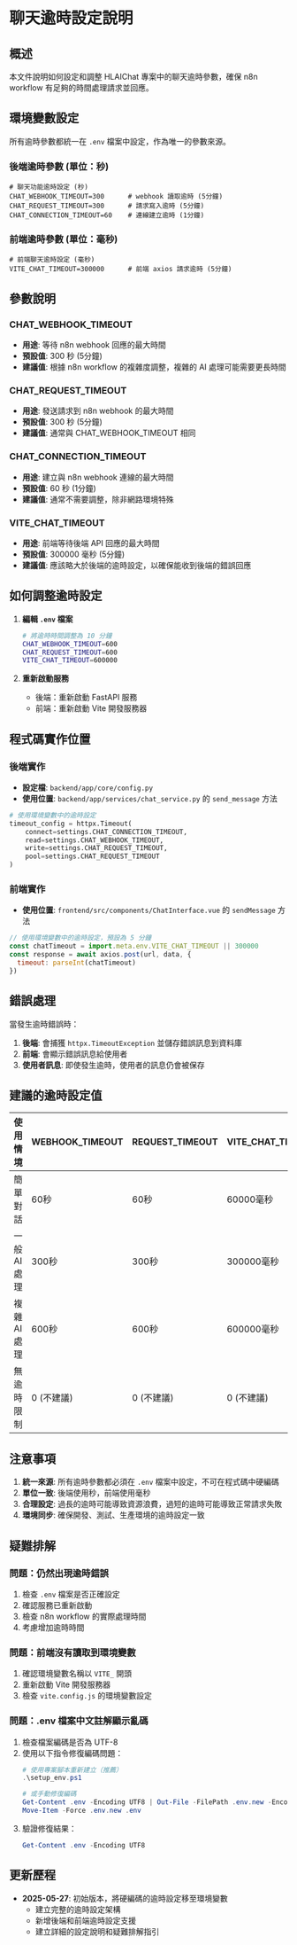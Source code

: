 # 聊天逾時設定說明

## 概述

本文件說明如何設定和調整 HLAIChat 專案中的聊天逾時參數，確保 n8n workflow 有足夠的時間處理請求並回應。

## 環境變數設定

所有逾時參數都統一在 `.env` 檔案中設定，作為唯一的參數來源。

### 後端逾時參數 (單位：秒)

```env
# 聊天功能逾時設定 (秒)
CHAT_WEBHOOK_TIMEOUT=300      # webhook 讀取逾時 (5分鐘)
CHAT_REQUEST_TIMEOUT=300      # 請求寫入逾時 (5分鐘)
CHAT_CONNECTION_TIMEOUT=60    # 連線建立逾時 (1分鐘)
```

### 前端逾時參數 (單位：毫秒)

```env
# 前端聊天逾時設定 (毫秒)
VITE_CHAT_TIMEOUT=300000      # 前端 axios 請求逾時 (5分鐘)
```

## 參數說明

### CHAT_WEBHOOK_TIMEOUT
- **用途**: 等待 n8n webhook 回應的最大時間
- **預設值**: 300 秒 (5分鐘)
- **建議值**: 根據 n8n workflow 的複雜度調整，複雜的 AI 處理可能需要更長時間

### CHAT_REQUEST_TIMEOUT
- **用途**: 發送請求到 n8n webhook 的最大時間
- **預設值**: 300 秒 (5分鐘)
- **建議值**: 通常與 CHAT_WEBHOOK_TIMEOUT 相同

### CHAT_CONNECTION_TIMEOUT
- **用途**: 建立與 n8n webhook 連線的最大時間
- **預設值**: 60 秒 (1分鐘)
- **建議值**: 通常不需要調整，除非網路環境特殊

### VITE_CHAT_TIMEOUT
- **用途**: 前端等待後端 API 回應的最大時間
- **預設值**: 300000 毫秒 (5分鐘)
- **建議值**: 應該略大於後端的逾時設定，以確保能收到後端的錯誤回應

## 如何調整逾時設定

1. **編輯 `.env` 檔案**
   ```bash
   # 將逾時時間調整為 10 分鐘
   CHAT_WEBHOOK_TIMEOUT=600
   CHAT_REQUEST_TIMEOUT=600
   VITE_CHAT_TIMEOUT=600000
   ```

2. **重新啟動服務**
   - 後端：重新啟動 FastAPI 服務
   - 前端：重新啟動 Vite 開發服務器

## 程式碼實作位置

### 後端實作
- **設定檔**: `backend/app/core/config.py`
- **使用位置**: `backend/app/services/chat_service.py` 的 `send_message` 方法

```python
# 使用環境變數中的逾時設定
timeout_config = httpx.Timeout(
    connect=settings.CHAT_CONNECTION_TIMEOUT,
    read=settings.CHAT_WEBHOOK_TIMEOUT,
    write=settings.CHAT_REQUEST_TIMEOUT,
    pool=settings.CHAT_REQUEST_TIMEOUT
)
```

### 前端實作
- **使用位置**: `frontend/src/components/ChatInterface.vue` 的 `sendMessage` 方法

```javascript
// 使用環境變數中的逾時設定，預設為 5 分鐘
const chatTimeout = import.meta.env.VITE_CHAT_TIMEOUT || 300000
const response = await axios.post(url, data, {
  timeout: parseInt(chatTimeout)
})
```

## 錯誤處理

當發生逾時錯誤時：

1. **後端**: 會捕獲 `httpx.TimeoutException` 並儲存錯誤訊息到資料庫
2. **前端**: 會顯示錯誤訊息給使用者
3. **使用者訊息**: 即使發生逾時，使用者的訊息仍會被保存

## 建議的逾時設定值

| 使用情境 | WEBHOOK_TIMEOUT | REQUEST_TIMEOUT | VITE_CHAT_TIMEOUT |
|---------|-----------------|-----------------|-------------------|
| 簡單對話 | 60秒 | 60秒 | 60000毫秒 |
| 一般 AI 處理 | 300秒 | 300秒 | 300000毫秒 |
| 複雜 AI 處理 | 600秒 | 600秒 | 600000毫秒 |
| 無逾時限制 | 0 (不建議) | 0 (不建議) | 0 (不建議) |

## 注意事項

1. **統一來源**: 所有逾時參數都必須在 `.env` 檔案中設定，不可在程式碼中硬編碼
2. **單位一致**: 後端使用秒，前端使用毫秒
3. **合理設定**: 過長的逾時可能導致資源浪費，過短的逾時可能導致正常請求失敗
4. **環境同步**: 確保開發、測試、生產環境的逾時設定一致

## 疑難排解

### 問題：仍然出現逾時錯誤
1. 檢查 `.env` 檔案是否正確設定
2. 確認服務已重新啟動
3. 檢查 n8n workflow 的實際處理時間
4. 考慮增加逾時時間

### 問題：前端沒有讀取到環境變數
1. 確認環境變數名稱以 `VITE_` 開頭
2. 重新啟動 Vite 開發服務器
3. 檢查 `vite.config.js` 的環境變數設定

### 問題：.env 檔案中文註解顯示亂碼
1. 檢查檔案編碼是否為 UTF-8
2. 使用以下指令修復編碼問題：
   ```powershell
   # 使用專案腳本重新建立（推薦）
   .\setup_env.ps1
   
   # 或手動修復編碼
   Get-Content .env -Encoding UTF8 | Out-File -FilePath .env.new -Encoding UTF8
   Move-Item -Force .env.new .env
   ```
3. 驗證修復結果：
   ```powershell
   Get-Content .env -Encoding UTF8
   ```

## 更新歷程

- **2025-05-27**: 初始版本，將硬編碼的逾時設定移至環境變數
  - 建立完整的逾時設定架構
  - 新增後端和前端逾時設定支援
  - 建立詳細的設定說明和疑難排解指引 